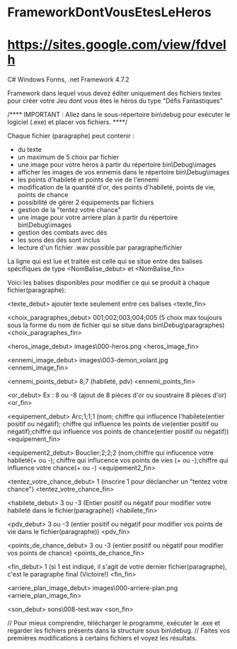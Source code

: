# FrameworkDontVousEtesLeHeros
# https://sites.google.com/view/fdvelh

C# Windows Forms, .net Framework 4.7.2

Framework dans lequel vous devez éditer uniquement des fichiers textes pour créer votre Jeu dont vous êtes le héros du type "Défis Fantastiques"

/****
IMPORTANT : Allez dans le sous-répertoire bin\debug pour exécuter le logiciel (.exe) et placer vos fichiers.
****/

Chaque fichier (paragraphe) peut contenir :

- du texte
- un maximum de 5 choix par fichier
- une image pour votre héros à partir du répertoire bin\Debug\images
- afficher les images de vos ennemis dans le répertoire bin\Debug\images
- les points d'habileté et points de vie de l'ennemi
- modification de la quantité d'or, des points d'habileté, points de vie, points de chance
- possibilité de gérer 2 équipements par fichiers
- gestion de la "tentez votre chance"
- une image pour votre arriere plan à partir du répertoire bin\Debug\images
- gestion des combats avec dés
- les sons des dés sont inclus
- lecture d'un fichier .wav possible par paragraphe/fichier

La ligne qui est lue et traitée est celle qui se situe entre des balises spécifiques de type <NomBalise_debut> et <NomBalise_fin>

Voici les balises disponibles pour modifier ce qui se produit à chaque fichier(paragraphe):

<texte_debut>
ajouter texte seulement entre ces balises
<texte_fin>

<choix_paragraphes_debut>
001;002;003;004;005 (5 choix max toujours sous la forme du nom de fichier qui se situe dans bin\Debug\paragraphes)
<choix_paragraphes_fin>

<heros_image_debut>
images\\000-heros.png
<heros_image_fin>

<ennemi_image_debut>
images\\003-demon_volant.jpg
<ennemi_image_fin>

<ennemi_points_debut>
8;7 (habileté, pdv)
<ennemi_points_fin>

<or_debut>
Ex : 8 ou -8 (ajout de 8 pièces d'or ou soustraire 8 pièces d'or)
<or_fin>

<equipement_debut>
Arc;1;1;1 (nom; chiffre qui influcence l'habilete(entier positif ou négatif); chiffre qui influence les points de vie(entier positif ou négatif);chiffre qui influence vos points de chance(entier positif ou négatif))
<equipement_fin>

<equipement2_debut>
Bouclier;2;2;2 (nom;chiffre qui influcence votre habileté(+ ou -); chiffre qui influcence vos points de vies (+ ou -);chiffre qui influence votre chance(+ ou -)
<equipement2_fin>

<tentez_votre_chance_debut>
1 (inscrire 1 pour déclancher un "tentez votre chance")
<tentez_votre_chance_fin>

<habilete_debut>
3 ou -3 (Entier positif ou négatif pour modifier votre habileté dans le fichier(paragraphe))
<habilete_fin>

<pdv_debut>
3 ou -3 (entier positif ou négatif pour modifier vos points de vie dans le fichier(paragraphe))
<pdv_fin>

<points_de_chance_debut>
3 ou -3 (entier positif ou négatif pour modifier vos points de chance)
<points_de_chance_fin>

<fin_debut>
1  (si 1 est indiqué, il s'agit de votre dernier fichier(paragraphe), c'est le paragraphe final (Victoire!)
<fin_fin>

<arriere_plan_image_debut>
images\\000-arriere-plan.png
<arriere_plan_image_fin>

<son_debut>
sons\\008-test.wav
<son_fin>

// Pour mieux comprendre, télécharger le programme, exécuter le .exe et regarder les fichiers présents dans la structure sous bin\debug.  // Faites vos premières modifications à certains fichiers et voyez les résultats.
